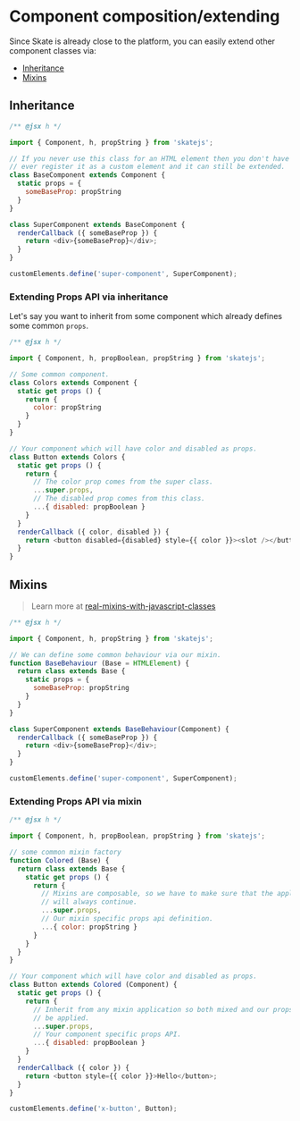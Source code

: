 # Component composition/extending

Since Skate is already close to the platform, you can easily extend other component classes via:

- [Inheritance](#inheritance)
- [Mixins](#mixins)

## Inheritance

```js
/** @jsx h */

import { Component, h, propString } from 'skatejs';

// If you never use this class for an HTML element then you don't have to
// ever register it as a custom element and it can still be extended.
class BaseComponent extends Component {
  static props = {
    someBaseProp: propString
  }
}

class SuperComponent extends BaseComponent {
  renderCallback ({ someBaseProp }) {
    return <div>{someBaseProp}</div>;
  }
}

customElements.define('super-component', SuperComponent);
```

### Extending Props API via inheritance

Let's say you want to inherit from some component which already defines some common `props`.

```js
/** @jsx h */

import { Component, h, propBoolean, propString } from 'skatejs';

// Some common component.
class Colors extends Component {
  static get props () {
    return {
      color: propString
    }
  }
}

// Your component which will have color and disabled as props.
class Button extends Colors {
  static get props () {
    return {
      // The color prop comes from the super class.
      ...super.props,
      // The disabled prop comes from this class.
      ...{ disabled: propBoolean }
    }
  }
  renderCallback ({ color, disabled }) {
    return <button disabled={disabled} style={{ color }}><slot /></button>
  }
}
```


## Mixins

> Learn more at [real-mixins-with-javascript-classes](http://justinfagnani.com/2015/12/21/real-mixins-with-javascript-classes/)

```js
/** @jsx h */

import { Component, h, propString } from 'skatejs';

// We can define some common behaviour via our mixin.
function BaseBehaviour (Base = HTMLElement) {
  return class extends Base {
    static props = {
      someBaseProp: propString
    }
  }
}

class SuperComponent extends BaseBehaviour(Component) {
  renderCallback ({ someBaseProp }) {
    return <div>{someBaseProp}</div>;
  }
}

customElements.define('super-component', SuperComponent);
```


### Extending Props API via mixin

```js
/** @jsx h */

import { Component, h, propBoolean, propString } from 'skatejs';

// some common mixin factory
function Colored (Base) {
  return class extends Base {
    static get props () {
      return {
        // Mixins are composable, so we have to make sure that the apply chain
        // will always continue.
        ...super.props,
        // Our mixin specific props api definition.
        ...{ color: propString }
      }
    }
  }
}

// Your component which will have color and disabled as props.
class Button extends Colored (Component) {
  static get props () {
    return {
      // Inherit from any mixin application so both mixed and our props will
      // be applied.
      ...super.props,
      // Your component specific props API.
      ...{ disabled: propBoolean }
    }
  }
  renderCallback ({ color }) {
    return <button style={{ color }}>Hello</button>;
  }
}

customElements.define('x-button', Button);
```
